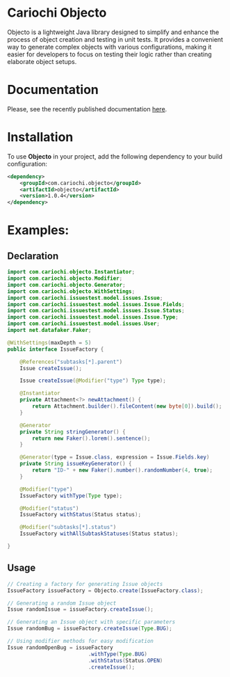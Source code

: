 # Cariochi Objecto

Objecto is a lightweight Java library designed to simplify and enhance the process of object creation and testing in unit tests. 
It provides a convenient way to generate complex objects with various configurations, making it easier for developers to focus on testing their logic rather than creating elaborate object setups.

# Documentation

Please, see the recently published documentation [here](https://www.cariochi.com/objecto).

# Installation
To use **Objecto** in your project, add the following dependency to your build configuration:
```xml
<dependency>
    <groupId>com.cariochi.objecto</groupId>
    <artifactId>objecto</artifactId>
    <version>1.0.4</version>
</dependency>
```

# Examples:

## Declaration

```java
import com.cariochi.objecto.Instantiator;
import com.cariochi.objecto.Modifier;
import com.cariochi.objecto.Generator;
import com.cariochi.objecto.WithSettings;
import com.cariochi.issuestest.model.issues.Issue;
import com.cariochi.issuestest.model.issues.Issue.Fields;
import com.cariochi.issuestest.model.issues.Issue.Status;
import com.cariochi.issuestest.model.issues.Issue.Type;
import com.cariochi.issuestest.model.issues.User;
import net.datafaker.Faker;

@WithSettings(maxDepth = 5)
public interface IssueFactory {

    @References("subtasks[*].parent")
    Issue createIssue();

    Issue createIssue(@Modifier("type") Type type);

    @Instantiator
    private Attachment<?> newAttachment() {
        return Attachment.builder().fileContent(new byte[0]).build();
    }

    @Generator
    private String stringGenerator() {
        return new Faker().lorem().sentence();
    }

    @Generator(type = Issue.class, expression = Issue.Fields.key)
    private String issueKeyGenerator() {
        return "ID-" + new Faker().number().randomNumber(4, true);
    }

    @Modifier("type")
    IssueFactory withType(Type type);

    @Modifier("status")
    IssueFactory withStatus(Status status);

    @Modifier("subtasks[*].status")
    IssueFactory withAllSubtaskStatuses(Status status);

}
```
## Usage

```java
// Creating a factory for generating Issue objects
IssueFactory issueFactory = Objecto.create(IssueFactory.class);

// Generating a random Issue object
Issue randomIssue = issueFactory.createIssue();

// Generating an Issue object with specific parameters
Issue randomBug = issueFactory.createIssue(Type.BUG);

// Using modifier methods for easy modification
Issue randomOpenBug = issueFactory
                          .withType(Type.BUG)
                          .withStatus(Status.OPEN)
                          .createIssue();
```

